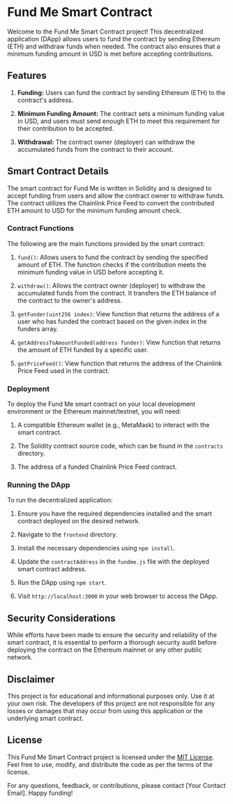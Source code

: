 # Fund Me Smart Contract

Welcome to the Fund Me Smart Contract project! This decentralized application (DApp) allows users to fund the contract by sending Ethereum (ETH) and withdraw funds when needed. The contract also ensures that a minimum funding amount in USD is met before accepting contributions.

## Features

1. **Funding:** Users can fund the contract by sending Ethereum (ETH) to the contract's address.

2. **Minimum Funding Amount:** The contract sets a minimum funding value in USD, and users must send enough ETH to meet this requirement for their contribution to be accepted.

3. **Withdrawal:** The contract owner (deployer) can withdraw the accumulated funds from the contract to their account.

## Smart Contract Details

The smart contract for Fund Me is written in Solidity and is designed to accept funding from users and allow the contract owner to withdraw funds. The contract utilizes the Chainlink Price Feed to convert the contributed ETH amount to USD for the minimum funding amount check.

### Contract Functions

The following are the main functions provided by the smart contract:

1. `fund()`: Allows users to fund the contract by sending the specified amount of ETH. The function checks if the contribution meets the minimum funding value in USD before accepting it.

2. `withdraw()`: Allows the contract owner (deployer) to withdraw the accumulated funds from the contract. It transfers the ETH balance of the contract to the owner's address.

3. `getFunder(uint256 index)`: View function that returns the address of a user who has funded the contract based on the given index in the funders array.

4. `getAddressToAmountFunded(address funder)`: View function that returns the amount of ETH funded by a specific user.

5. `getPriceFeed()`: View function that returns the address of the Chainlink Price Feed used in the contract.

### Deployment

To deploy the Fund Me smart contract on your local development environment or the Ethereum mainnet/testnet, you will need:

1. A compatible Ethereum wallet (e.g., MetaMask) to interact with the smart contract.

2. The Solidity contract source code, which can be found in the `contracts` directory.

3. The address of a funded Chainlink Price Feed contract.

### Running the DApp

To run the decentralized application:

1. Ensure you have the required dependencies installed and the smart contract deployed on the desired network.

2. Navigate to the `frontend` directory.

3. Install the necessary dependencies using `npm install`.

4. Update the `contractAddress` in the `fundme.js` file with the deployed smart contract address.

5. Run the DApp using `npm start`.

6. Visit `http://localhost:3000` in your web browser to access the DApp.

## Security Considerations

While efforts have been made to ensure the security and reliability of the smart contract, it is essential to perform a thorough security audit before deploying the contract on the Ethereum mainnet or any other public network.

## Disclaimer

This project is for educational and informational purposes only. Use it at your own risk. The developers of this project are not responsible for any losses or damages that may occur from using this application or the underlying smart contract.

## License

This Fund Me Smart Contract project is licensed under the [MIT License](LICENSE). Feel free to use, modify, and distribute the code as per the terms of the license.

For any questions, feedback, or contributions, please contact [Your Contact Email]. Happy funding!
